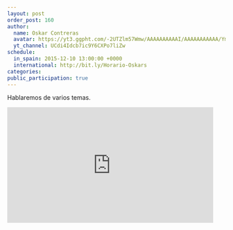 ```yaml
---
layout: post
order_post: 160
author:
  name: Oskar Contreras
  avatar: https://yt3.ggpht.com/-2UTZlm57Wmw/AAAAAAAAAAI/AAAAAAAAAAA/YmPj4wvALFE/s88-c-k-no/photo.jpg
  yt_channel: UCdi4Idcb7ic9Y6CXPo7liZw
schedule:
  in_spain: 2015-12-10 13:00:00 +0000
  international: http://bit.ly/Horario-Oskars
categories:
public_participation: true
---
```

Hablaremos de varios temas.

<iframe width="475" height="267" src="https://www.youtube.com/embed/Vl4Y-FqaLW0" frameborder="0" allowfullscreen></iframe>
